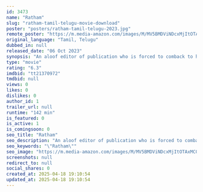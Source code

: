 ```yaml
---
id: 3473
name: "Ratham"
slug: "ratham-tamil-telugu-movie-download"
poster: "posters/ratham-tamil-telugu-2023.jpg"
remote_poster: "https://m.media-amazon.com/images/M/MV5BMDViNDcxMjItOTAxMC00MzUwLTlmNzItYWYwMGZiODU5NmYwXkEyXkFqcGc@._V1_SX300.jpg"
original_language: "Tamil, Telugu"
dubbed_in: null
released_date: "06 Oct 2023"
synopsis: "An aloof editor of publication who is forced to comback to his old workplace when a friend gets murdered by a crazy fan."
type: "movie"
rating: "6.3"
imdbid: "tt21370972"
tmdbid: null
views: 0
likes: 0
dislikes: 0
author_id: 1
trailer_url: null
runtime: "142 min"
is_featured: 0
is_active: 1
is_comingsoon: 0
seo_title: "Ratham"
seo_description: "An aloof editor of publication who is forced to comback to his old workplace when a friend gets murdered by a crazy fan."
seo_keywords: "\"Ratham\""
seo_image: "https://m.media-amazon.com/images/M/MV5BMDViNDcxMjItOTAxMC00MzUwLTlmNzItYWYwMGZiODU5NmYwXkEyXkFqcGc@._V1_SX300.jpg"
screenshots: null
redirect_to: null
social_shares: 0
created_at: 2025-04-18 19:10:54
updated_at: 2025-04-18 19:10:54
---
```


